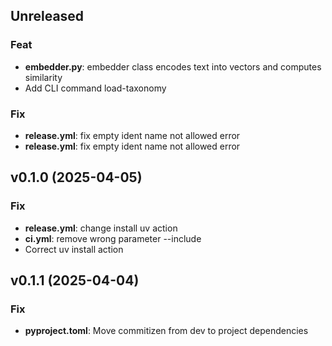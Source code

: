 ## Unreleased

### Feat

- **embedder.py**: embedder class encodes text into vectors and computes similarity
- Add CLI command load-taxonomy

### Fix

- **release.yml**: fix empty ident name not allowed error
- **release.yml**: fix empty ident name not allowed error

## v0.1.0 (2025-04-05)

### Fix

- **release.yml**: change install uv action
- **ci.yml**: remove wrong parameter --include
- Correct uv install action

## v0.1.1 (2025-04-04)

### Fix

- **pyproject.toml**: Move commitizen from dev to project dependencies
